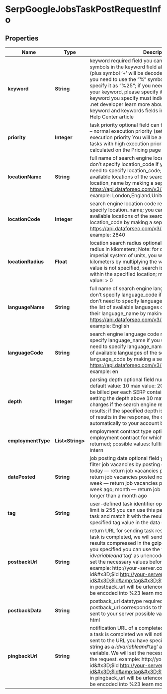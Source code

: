 

# SerpGoogleJobsTaskPostRequestInfo


## Properties

| Name | Type | Description | Notes |
|------------ | ------------- | ------------- | -------------|
|**keyword** | **String** | keyword required field you can specify up to 700 symbols in the keyword field all %## will be decoded (plus symbol ‘+’ will be decoded to a space character) if you need to use the “%” symbol for your keyword, please specify it as “%25”; if you need to use the “+” symbol for your keyword, please specify it as “%2B”; Note: the keyword you specify must indicate the job title; example: .net developer learn more about rules and limitations of keyword and keywords fields in DataForSEO APIs in this Help Center article |  [optional] |
|**priority** | **Integer** | task priority optional field can take the following values: 1 – normal execution priority (set by default); 2 – high execution priority You will be additionally charged for the tasks with high execution priority; The cost can be calculated on the Pricing page |  [optional] |
|**locationName** | **String** | full name of search engine location required field if you don’t specify location_code if you use this field, you don’t need to specify location_code; you can receive the list of available locations of the search engine with their location_name by making a separate request to https://api.dataforseo.com/v3/serp/google/jobs/locations example: London,England,United Kingdom |  [optional] |
|**locationCode** | **Integer** | search engine location code required field if you don’t specify location_name; you can receive the list of available locations of the search engines with their location_code by making a separate request to https://api.dataforseo.com/v3/serp/google/jobs/locations example: 2840 |  [optional] |
|**locationRadius** | **Float** | location search radius optional field location search radius in kilometers; Note: for countries that use the imperial system of units, you will need to convert miles to kilometers by multiplying the value in miles by 1.609; if value is not specified, search is executed anywhere within the specified location; maximal value: 300 minimal value: &gt; 0 |  [optional] |
|**languageName** | **String** | full name of search engine language required field if you don’t specify language_code if you use this field, you don’t need to specify language_code; you can receive the list of available languages of the search engine with their language_name by making a separate request to https://api.dataforseo.com/v3/serp/google/languages example: English |  [optional] |
|**languageCode** | **String** | search engine language code required field if you don’t specify language_name if you use this field, you don’t need to specify language_name; you can receive the list of available languages of the search engine with their language_code by making a separate request to the https://api.dataforseo.com/v3/serp/google/languages example: en |  [optional] |
|**depth** | **Integer** | parsing depth optional field number of results in SERP; default value: 10 max value: 200 Note: your account will be billed per each SERP containing up to 10 results; thus, setting the depth above 10 may result in additional charges if the search engine returns more than 10 results; if the specified depth is higher than the number of results in the response, the difference will be refunded automatically to your account balance |  [optional] |
|**employmentType** | **List&lt;String&gt;** | employment contract type optional field type of employment contract for which the search results will be returned; possible values: fulltime, partime, contractor, intern |  [optional] |
|**datePosted** | **String** | job posting date optional field you can use this field to filter job vacancies by posting date; possible values: today — return job vacancies posted today; 3days — return job vacancies posted no longer than 3 days ago; week — return job vacancies posted no longer than a week ago; month — return job vacancies posted no longer than a month ago |  [optional] |
|**tag** | **String** | user-defined task identifier optional field the character limit is 255 you can use this parameter to identify the task and match it with the result you will find the specified tag value in the data object of the response |  [optional] |
|**postbackUrl** | **String** | return URL for sending task results optional field once the task is completed, we will send a POST request with its results compressed in the gzip format to the postback_url you specified you can use the ‘$id’ string as a $id variable and ‘$tag’ as urlencoded $tag variable. We will set the necessary values before sending the request example: http://your-server.com/postbackscript?id&#x3D;$id http://your-server.com/postbackscript?id&#x3D;$id&amp;tag&#x3D;$tag Note: special symbols in postback_url will be urlencoded; i.a., the # symbol will be encoded into %23 learn more on our Help Center |  [optional] |
|**postbackData** | **String** | postback_url datatype required field if you specify postback_url corresponds to the datatype that will be sent to your server possible values: regular, advanced, html |  [optional] |
|**pingbackUrl** | **String** | notification URL of a completed task optional field when a task is completed we will notify you by GET request sent to the URL you have specified you can use the ‘$id’ string as a $id variable and ‘$tag’ as urlencoded $tag variable. We will set the necessary values before sending the request. example: http://your-server.com/pingscript?id&#x3D;$id http://your-server.com/pingscript?id&#x3D;$id&amp;tag&#x3D;$tag Note: special symbols in pingback_url will be urlencoded; i.a., the # symbol will be encoded into %23 learn more on our Help Center |  [optional] |




